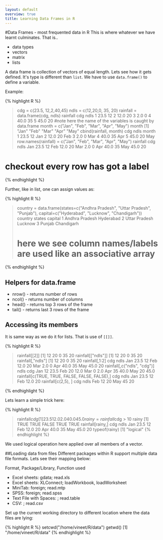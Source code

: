 ```yaml
---
layout: default
overview: true
title: Learning Data Frames in R
---
```


#Data Frames - most frequented data in R
This is where whatever we have learnt culminates. That is..
+ data types
+ vectors
+ matrix
+ lists

A data frame is collection of vectors of equal length. Lets see how it gets defined. It's type is different than ``list``. We have to use ``data.frame()`` to define a variable.

Example:

{% highlight R %}
> cdg = c(23.5, 12,2,40,45)
> ndls = c(12,20,0, 35, 20)
> rainfall = data.frame(cdg, ndls)
> rainfall
   cdg ndls
1 23.5   12
2 12.0   20
3  2.0    0
4 40.0   35
5 45.0   20
> #note here the name of the variables is caught by data.frame
> month = c("Jan", "Feb", "Mar", "Apr", "May")
> month
[1] "Jan" "Feb" "Mar" "Apr" "May"
> cbind(rainfall, month)
   cdg ndls month
1 23.5   12   Jan
2 12.0   20   Feb
3  2.0    0   Mar
4 40.0   35   Apr
5 45.0   20   May
> row.names(rainfall) =  c("Jan", "Feb", "Mar", "Apr", "May")
> rainfall
     cdg ndls
Jan 23.5   12
Feb 12.0   20
Mar  2.0    0
Apr 40.0   35
May 45.0   20
# checkout every row has got a label
{% endhighlight %}

Further, like in list, one can assign values as:

{% highlight R %}
> country = data.frame(states=c("Andhra Pradesh", "Uttar Pradesh", "Punjab"), capital=c("Hyderabad", "Lucknow", "Chandigarh"))
> country
          states    capital
1 Andhra Pradesh  Hyderabad
2  Uttar Pradesh    Lucknow
3         Punjab Chandigarh
> # here we see column names/labels are used like an associative array
{% endhighlight  %}

## Helpers for data.frame
+ nrow() - returns number of rows
+ ncol() - returns number of columns
+ head() - returns top 3 rows of the frame
+ tail() - returns last 3 rows of the frame

## Accessing its members
It is same way as we do it for lists. That is use of ``[[]]``.

{% highlight R %}
> rainfall[[2]]
[1] 12 20  0 35 20
> rainfall[["ndls"]]
[1] 12 20  0 35 20
> rainfall[,"ndls"]
[1] 12 20  0 35 20
> rainfall[,1:2]
     cdg ndls
Jan 23.5   12
Feb 12.0   20
Mar  2.0    0
Apr 40.0   35
May 45.0   20
> rainfall[,c("ndls", "cdg")]
    ndls  cdg
Jan   12 23.5
Feb   20 12.0
Mar    0  2.0
Apr   35 40.0
May   20 45.0
> rainfall[c(TRUE, TRUE, FALSE, FALSE, FALSE),]
     cdg ndls
Jan 23.5   12
Feb 12.0   20
> rainfall[c(2,5), ]
    cdg ndls
Feb  12   20
May  45   20
> 
{% endhighlight %}

Lets learn a simple trick here:

{% highlight R %}
> rainfall$cdg
[1] 23.5 12.0  2.0 40.0 45.0
> rainy = rainfall$cdg > 10
> rainy
[1]  TRUE  TRUE FALSE  TRUE  TRUE
> rainfall[rainy,]
     cdg ndls
Jan 23.5   12
Feb 12.0   20
Apr 40.0   35
May 45.0   20
> typeof(rainy)
> [1] "logical"
{% endhighlight  %}

We used logical operation here applied over all members of a vector.

##Loading data from files
Different packages within R support multiple data file formats. Lets see their mapping below:

Format, Package/Library, Function used

+ Excel sheets: gdata; read.xls
+ Excel sheets: XLConnect; loadWorkbook, loadWorksheet
+ MiniTab: foreign; read.mtp
+ SPSS:  foreign; read.spss
+ Text File with Spaces: ; read.table
+ CSV: ; read.csv

Set up the current working directory to different location where the data files are lying:

{% highlight R %}
setcwd("/home/vineet/R/data")
getwd()
[1] "/home/vineet/R/data"
{% endhighlight %}
